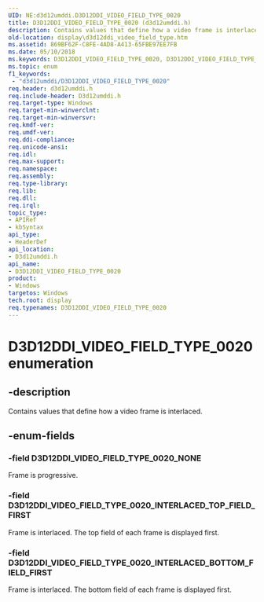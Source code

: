 ```yaml
---
UID: NE:d3d12umddi.D3D12DDI_VIDEO_FIELD_TYPE_0020
title: D3D12DDI_VIDEO_FIELD_TYPE_0020 (d3d12umddi.h)
description: Contains values that define how a video frame is interlaced.
old-location: display\d3d12ddi_video_field_type.htm
ms.assetid: 869BF62F-C8FE-4AD8-A413-65FBE97EE7FB
ms.date: 05/10/2018
ms.keywords: D3D12DDI_VIDEO_FIELD_TYPE_0020, D3D12DDI_VIDEO_FIELD_TYPE_0020 enumeration [Display Devices], D3D12DDI_VIDEO_FIELD_TYPE_0020_INTERLACED_BOTTOM_FIELD_FIRST, D3D12DDI_VIDEO_FIELD_TYPE_0020_INTERLACED_TOP_FIELD_FIRST, D3D12DDI_VIDEO_FIELD_TYPE_0020_NONE, d3d12umddi/D3D12DDI_VIDEO_FIELD_TYPE_0020, d3d12umddi/D3D12DDI_VIDEO_FIELD_TYPE_0020_INTERLACED_BOTTOM_FIELD_FIRST, d3d12umddi/D3D12DDI_VIDEO_FIELD_TYPE_0020_INTERLACED_TOP_FIELD_FIRST, d3d12umddi/D3D12DDI_VIDEO_FIELD_TYPE_0020_NONE, display.d3d12ddi_video_field_type
ms.topic: enum
f1_keywords:
 - "d3d12umddi/D3D12DDI_VIDEO_FIELD_TYPE_0020"
req.header: d3d12umddi.h
req.include-header: D3d12umddi.h
req.target-type: Windows
req.target-min-winverclnt: 
req.target-min-winversvr: 
req.kmdf-ver: 
req.umdf-ver: 
req.ddi-compliance: 
req.unicode-ansi: 
req.idl: 
req.max-support: 
req.namespace: 
req.assembly: 
req.type-library: 
req.lib: 
req.dll: 
req.irql: 
topic_type:
- APIRef
- kbSyntax
api_type:
- HeaderDef
api_location:
- D3d12umddi.h
api_name:
- D3D12DDI_VIDEO_FIELD_TYPE_0020
product:
- Windows
targetos: Windows
tech.root: display
req.typenames: D3D12DDI_VIDEO_FIELD_TYPE_0020
---
```


# D3D12DDI_VIDEO_FIELD_TYPE_0020 enumeration


## -description


Contains values that define how a video frame is interlaced.


## -enum-fields




### -field D3D12DDI_VIDEO_FIELD_TYPE_0020_NONE

Frame is progressive.


### -field D3D12DDI_VIDEO_FIELD_TYPE_0020_INTERLACED_TOP_FIELD_FIRST

Frame is interlaced. The top field of each frame is displayed first. 


### -field D3D12DDI_VIDEO_FIELD_TYPE_0020_INTERLACED_BOTTOM_FIELD_FIRST

Frame is interlaced. The bottom field of each frame is displayed first.

